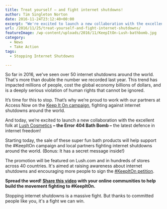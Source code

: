 ```yaml
---
title: Treat yourself – and fight internet shutdowns!
author: Tim Singleton Norton
date: 2016-11-24T23:12:40+00:00
excerpt: "We're excited to launch a new collaboration with the excellent folk at Lush Cosmetics - the Error 404 Bath Bomb - the latest defence in internet freedom!"
url: /2016/11/25/treat-yourself-and-fight-internet-shutdowns/
featureImage: /wp-content/uploads/2016/11/KeepItOn-Lush-bathbomb.jpg
category:
  - News
  - Take Action
tags:
  - Stopping Internet Shutdowns

---
```

So far in 2016, we've seen over 50 internet shutdowns around the world. That's more than double the number we recorded last year. This trend has impacted millions of people, cost the global economy billions of dollars, and is a deeply serious violation of human rights that cannot be ignored.

It&#8217;s time for this to stop. That&#8217;s why we&#8217;re proud to work with our partners at Access Now on the <a href="https://www.accessnow.org/keepiton/" target="_blank" data-cke-saved-href="https://www.accessnow.org/keepiton/" rel="noopener">Keep It On campaign</a>, fighting against internet shutdowns around the world.

And today, we&#8217;re excited to launch a new collaboration with the excellent folk at <a href="https://au.lush.com/" target="_blank" data-cke-saved-href="https://au.lush.com/" rel="noopener">Lush Cosmetics</a> **&#8211; the Error 404 Bath Bomb &#8211;** the latest defence in internet freedom!

Starting today, the sale of these super fun bath products will help support the #KeepItOn campaign and local partners fighting internet shutdowns around the world. (Bonus: It has a secret message inside!)

The promotion will be featured on Lush.com and in hundreds of stores across 40 countries. It's aimed at raising awareness about internet shutdowns and encouraging more people to sign the <a href="https://www.accessnow.org/keepiton/" target="_blank" data-cke-saved-href="https://www.accessnow.org/keepiton/" rel="noopener">#KeepItOn petition</a>.

**Spread the word! <a href="https://www.youtube.com/watch?v=YAPyCOutwg8" target="_blank" data-cke-saved-href="https://www.youtube.com/watch?v=YAPyCOutwg8" rel="noopener">Share this video</a> with your online communities to help build the movement fighting to #KeepItOn.**

Stopping internet shutdowns is a massive fight. But thanks to committed people like you, it's a fight we can win.
